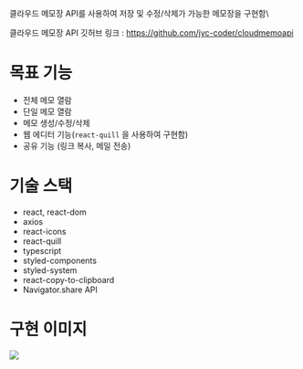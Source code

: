 클라우드 메모장 API를 사용하여 저장 및 수정/삭제가 가능한 메모장을 구현함\

클라우드 메모장 API 깃허브 링크 : https://github.com/jyc-coder/cloudmemoapi

# 목표 기능
- 전체 메모 열람
- 단일 메모 열람
- 메모 생성/수정/삭제
- 웹 에디터 기능(`react-quill` 을 사용하여 구현함)
- 공유 기능 (링크 복사, 메일 전송)

# 기술 스택

- react, react-dom
- axios
- react-icons
- react-quill
- typescript
- styled-components
- styled-system
- react-copy-to-clipboard
- Navigator.share API

# 구현 이미지

![](https://velog.velcdn.com/images/jhs000123/post/a5d540a6-2b6a-433d-9812-d33da1f99a21/image.gif)


